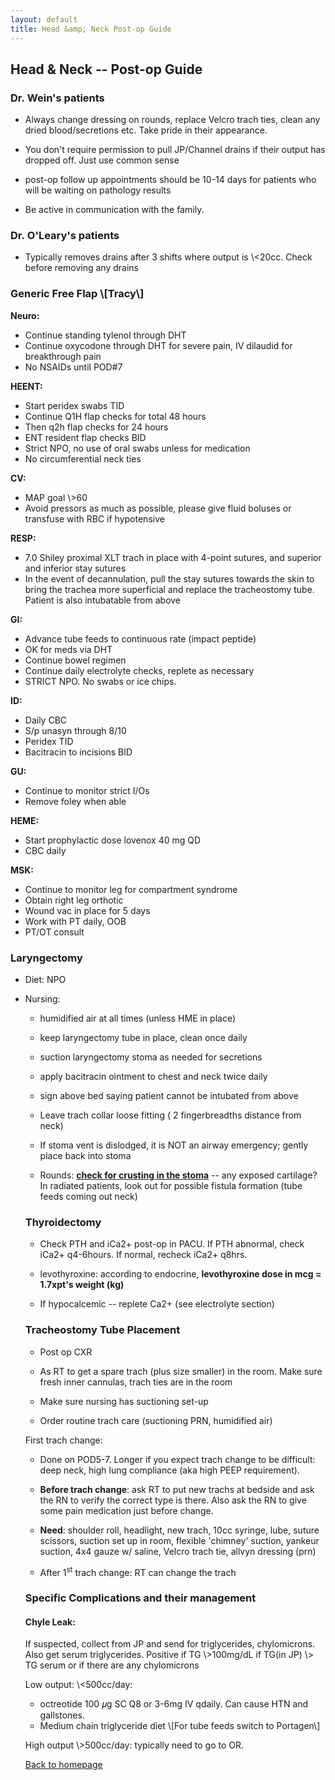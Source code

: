 ```yaml
---
layout: default
title: Head &amp; Neck Post-op Guide
---
```

<h2 class="unnumbered" id="head-neck-post-op-guide">
Head & Neck --
Post-op Guide
</h2>
<h3 class="unnumbered" id="dr.-weins-patients">
Dr. Wein's patients
</h3>
<ul>
<li>
<p>
Always change dressing on rounds, replace Velcro trach ties,
clean any dried blood/secretions etc. Take pride in their
appearance.
</p>
</li>
<li>
<p>
You don't require permission to pull JP/Channel drains if their
output has dropped off. Just use common sense
</p>
</li>
<li>
<p>
post-op follow up appointments should be 10-14 days for patients
who will be waiting on pathology results
</p>
</li>
<li>
<p>
Be active in communication with the family.
</p>
</li>
</ul>
<h3 class="unnumbered" id="dr.-olearys-patients">
Dr. O'Leary's
patients
</h3>
<ul>
<li>
<p>
Typically removes drains after 3 shifts where output is \<20cc.
Check before removing any drains
</p>
</li>
</ul>
<h3 class="unnumbered" id="generic-free-flap-tracy">
Generic Free Flap
\[Tracy\]
</h3>
<p>
<strong>Neuro:</strong>
</p>
<ul>
<li>
Continue standing tylenol through DHT
</li>
<li>
Continue oxycodone through DHT for severe pain, IV dilaudid for breakthrough pain
</li>
<li>
No NSAIDs until POD#7
</li>
</ul>
<p>
<strong>HEENT:</strong>
</p>
<ul>
<li>
Start peridex swabs TID
</li>
<li>
Continue Q1H flap checks for total 48 hours
</li>
<li>
Then q2h flap checks for 24 hours
</li>
<li>
ENT resident flap checks BID
</li>
<li>
Strict NPO, no use of oral swabs unless for medication
</li>
<li>
No circumferential neck ties
</li>
</ul>
<p>
<strong>CV:</strong>
</p>
<ul>
<li>
MAP goal \>60
</li>
<li>
Avoid pressors as much as possible, please give fluid boluses or transfuse with RBC if hypotensive
</li>
</ul>
<p>
<strong>RESP:</strong>
</p>
<ul>
<li>
7.0 Shiley proximal XLT trach in place with 4-point sutures, and superior and inferior stay sutures
</li>
<li>
In the event of decannulation, pull the stay sutures towards the skin to bring the trachea more superficial and replace the tracheostomy tube. Patient is also intubatable from above
</li>
</ul>
<p>
<strong>GI:</strong>
</p>
<ul>
<li>
Advance tube feeds to continuous rate (impact peptide)
</li>
<li>
OK for meds via DHT
</li>
<li>
Continue bowel regimen
</li>
<li>
Continue daily electrolyte checks, replete as necessary
</li>
<li>
STRICT NPO. No swabs or ice chips.
</li>
</ul>
<p>
<strong>ID:</strong>
</p>
<ul>
<li>
Daily CBC
</li>
<li>
S/p unasyn through 8/10
</li>
<li>
Peridex TID
</li>
<li>
Bacitracin to incisions BID
</li>
</ul>
<p>
<strong>GU:</strong>
</p>
<ul>
<li>
Continue to monitor strict I/Os
</li>
<li>
Remove foley when able
</li>
</ul>
<p>
<strong>HEME:</strong>
</p>
<ul>
<li>
Start prophylactic dose lovenox 40 mg QD
</li>
<li>
CBC daily
</li>
</ul>
<p>
<strong>MSK:</strong>
</p>
<ul>
<li>
Continue to monitor leg for compartment syndrome
</li>
<li>
Obtain right leg orthotic
</li>
<li>
Wound vac in place for 5 days
</li>
<li>
Work with PT daily, OOB
</li>
<li>
PT/OT consult
</li>
</ul>
<h3 class="unnumbered" id="laryngectomy-patients">
Laryngectomy
</h3>
<ul>
<li>
<p>
Diet: NPO
</p>
</li>
<li>
<p>
Nursing:
</p>
<ul>
<li>
<p>
humidified air at all times (unless HME in place)
</p>
</li>
<li>
<p>
keep laryngectomy tube in place, clean once daily
</p>
</li>
<li>
<p>
suction laryngectomy stoma as needed for secretions
</p>
</li>
<li>
<p>
apply bacitracin ointment to chest and neck twice daily
</p>
</li>
<li>
<p>
sign above bed saying patient cannot be intubated from
above
</p>
</li>
<li>
<p>
Leave trach collar loose fitting ( 2 fingerbreadths distance from
neck)
</p>
</li>
<li>
<p>
If stoma vent is dislodged, it is NOT an airway emergency; gently
place back into stoma
</p>
</li>
<li>
<p>
Rounds: <strong><u>check for crusting in the stoma</u></strong> --
any exposed cartilage? In radiated patients, look out for possible
fistula formation (tube feeds coming out neck)
</p>
</li>
</ul>
<h3 class="unnumbered" id="thyroidectomy-patients">
Thyroidectomy
</h3>
<ul>
<li>
<p>
Check PTH and iCa2+ post-op in PACU. If PTH abnormal, check iCa2+
q4-6hours. If normal, recheck iCa2+ q8hrs.
</p>
</li>
<li>
<p>
levothyroxine: according to endocrine, <strong>levothyroxine dose
in mcg = 1.7xpt's weight (kg)</strong>
</p>
</li>
<li>
<p>
If hypocalcemic -- replete Ca2+ (see electrolyte section)
</p>
</li>
</ul>
<h3 class="unnumbered" id="tracheostomy-tube-placement">
Tracheostomy
Tube Placement
</h3>
<ul>
<li>
<p>
Post op CXR
</p>
</li>
<li>
<p>
As RT to get a spare trach (plus size smaller) in the room. Make
sure fresh inner cannulas, trach ties are in the room
</p>
</li>
<li>
<p>
Make sure nursing has suctioning set-up
</p>
</li>
<li>
<p>
Order routine trach care (suctioning PRN, humidified
air)
</p>
</li>
</ul>
<p>
First trach change:
</p>
<ul>
<li>
<p>
Done on POD5-7. Longer if you expect trach change to be
difficult: deep neck, high lung compliance (aka high PEEP
requirement).
</p>
</li>
<li>
<p>
<strong>Before trach change</strong>: ask RT to put new trachs at
bedside and ask the RN to verify the correct type is there. Also ask the
RN to give some pain medication just before change.
</p>
</li>
<li>
<p>
<strong>Need</strong>: shoulder roll, headlight, new trach, 10cc
syringe, lube, suture scissors, suction set up in room, flexible
'chimney' suction, yankeur suction, 4x4 gauze w/ saline, Velcro trach
tie, allvyn dressing (prn)
</p>
</li>
<li>
<p>
After 1<sup>st</sup> trach change: RT can change the
trach
</p>
</li>
</ul>
<h3 class="unnumbered" id="specific-complications-and-their-management">
Specific Complications and their management
</h3>
<h4 class="unnumbered" id="chyle-leak">
Chyle Leak:
</h4>
<p>
If suspected, collect from JP and send for triglycerides,
chylomicrons. Also get serum triglycerides. Positive if TG \>100mg/dL
if TG(in JP) \> TG serum or if there are any chylomicrons
</p>
<p>
Low output: \<500cc/day:
</p>
<ul>
<li>
octreotide 100 𝜇g SC Q8 or 3-6mg IV qdaily. Can cause HTN and gallstones.
</li>
<li>
Medium chain triglyceride diet \[For tube feeds switch to Portagen\]
</li>
</ul>
<p>
High output \>500cc/day: typically need to go to OR.
</p>
<p>
<a href="../index.html">Back to homepage</a>
</p>
</li>
</ul>
